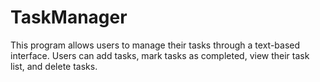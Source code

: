 # TaskManager
This program allows users to manage their tasks through a text-based interface. Users can add tasks, mark tasks as completed, view their task list, and delete tasks.
